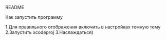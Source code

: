 README

Как запустить программу 

1.Для правильного отображения включить в настройках темную тему
2.Запустить xcodeproj
3.Наслаждаться)


